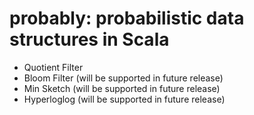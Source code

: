# probably: probabilistic data structures in Scala
- Quotient Filter
- Bloom Filter (will be supported in future release)
- Min Sketch (will be supported in future release)
- Hyperloglog (will be supported in future release)
